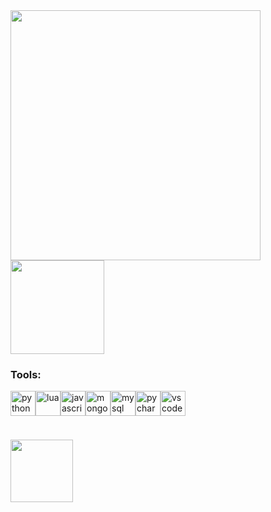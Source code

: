 <img align="center" width="400" src="https://s12.gifyu.com/images/SVy8L.gif">

<img height="150px" src="https://github-readme-stats.vercel.app/api?username=purrre&theme=midnight-purple&show_icons=true">

<h3 align="left">Tools:</h3>
<div style="display: flex;">
    <img src="https://cdn.jsdelivr.net/gh/devicons/devicon@latest/icons/python/python-original.svg" alt="python" width="40" height="40"/>
    <img src="https://cdn.jsdelivr.net/gh/devicons/devicon@latest/icons/lua/lua-original.svg" alt="lua" width="40" height="40"/>
    <img src="https://cdn.jsdelivr.net/gh/devicons/devicon@latest/icons/javascript/javascript-original.svg" alt="javascript" width="40" height="40"/>
    <img src="https://cdn.jsdelivr.net/gh/devicons/devicon@latest/icons/mongodb/mongodb-original.svg" alt="mongo" width="40" height="40"/>
    <img src="https://cdn.jsdelivr.net/gh/devicons/devicon@latest/icons/mysql/mysql-original-wordmark.svg" alt="mysql" width="40" height="40"/>
    <img src="https://cdn.jsdelivr.net/gh/devicons/devicon@latest/icons/pycharm/pycharm-original.svg" alt="pycharm" width="40" height="40"/>
    <img src="https://cdn.jsdelivr.net/gh/devicons/devicon@latest/icons/vscode/vscode-original.svg" alt="vscode" width="40" height="40"/>
</div>

<p style="height: 10px;"></p>
<img height="100px" src="https://github-readme-stats-one-self.vercel.app/api/top-langs/?username=purrre&layout=compact">
